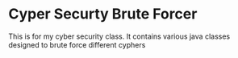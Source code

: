 # Cyper Securty Brute Forcer

This is for my cyber security class. It contains various java classes designed to brute force different cyphers